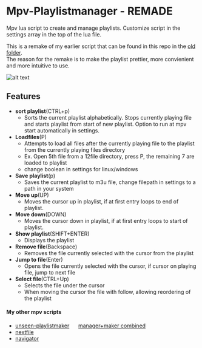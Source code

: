 # Mpv-Playlistmanager - REMADE  
Mpv lua script to create and manage playlists. Customize script in the settings array in the top of the lua file.  
  
This is a remake of my earlier script that can be found in this repo in the [old folder](https://github.com/donmaiq/Mpv-Playlistmanager/tree/master/old).  
The reason for the remake is to make the playlist prettier, more convienient and more intuitive to use.
  
![alt text](https://r.kyaa.sg/gzzvmd.gif "demo gif")


## Features
- __sort playlist__(CTRL+p)  
  - Sorts the current playlist alphabetically. Stops currently playing file and starts playlist from start of new playlist. Option to run at mpv start automatically in settings.
- __Loadfiles__(P)
  - Attempts to load all files after the currently playing file to the playlist from the currently playing files directory
  - Ex. Open 5th file from a 12file directory, press P, the remaining 7 are loaded to playlist
  - change boolean in settings for linux/windows
- __Save playlist__(p)
  - Saves the current playlist to m3u file, change filepath in settings to a path in your system
- __Move up__(UP)
  - Moves the cursor up in playlist, if at first entry loops to end of playlist.
- __Move down__(DOWN)
  - Moves the cursor down in playlist, if at first entry loops to start of playlist.
- __Show playlist__(SHIFT+ENTER)
  - Displays the playlist
- __Remove file__(Backspace)
  - Removes the file currently selected with the cursor from the playlist
- __Jump to file__(Enter)
  - Opens the file currently selected with the cursor, if cursor on playing file, jump to next file
- __Select file__(CTRL+Up)
  - Selects the file under the cursor
  - When moving the cursor the file with follow, allowing reordering of the playlist

  

#### My other mpv scripts
- [unseen-playlistmaker](https://github.com/donmaiq/unseen-playlistmaker)&nbsp;&nbsp;&nbsp;&nbsp;&nbsp;&nbsp;[manager+maker combined](https://github.com/donmaiq/unseen-playlistmaker/blob/master/unseen%2Bplaylistmanager.lua)
- [nextfile](https://github.com/donmaiq/mpv-nextfile)
- [navigator](https://github.com/donmaiq/mpv-filenavigator)
